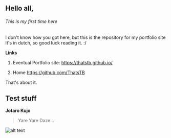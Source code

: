 ## Hello all,

###### *This is my first time here*

I don't know how you got here, 
but this is the repository for my portfolio site
It's in dutch, so good luck reading it. :/



**Links**

1. Eventual Portfolio site: https://thatstb.github.io/

1. Home <https://github.com/ThatsTB>

That's about it.


## Test stuff

**Jotaro Kujo**
> Yare Yare Daze...

![alt text](https://vignette.wikia.nocookie.net/jjba/images/3/31/Jotaro4Manga.png/revision/latest/scale-to-width-down/270?cb=20170226053822)
